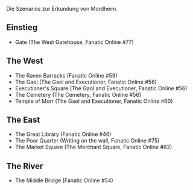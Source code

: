Die Szenarios zur Erkundung von Mordheim.  

## Einstieg
 - Gate (The West Gatehouse, Fanatic Online #77)  

## The West
 - The Raven Barracks (Fanatic Online #59)  
 - The Gaol (The Gaol and Executioner, Fanatic Online #56)  
 - Executioner's Square (The Gaol and Executioner, Fanatic Online #56)  
 - The Cemetery  (The Cemetery, Fanatic Online #56)  
 - Temple of Morr (The Gaol and Executioner, Fanatic Online #60)  

## The East  
 - The Great Library (Fanatic Online #46)  
 - The Poor Quarter (Writing on the wall, Fanatic Online #75)  
 - The Market Square (The Merchant Square, Fanatic Online #82)  

## The River
 - The Middle Bridge (Fanatic Online #54)  
